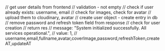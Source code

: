 // get user details from frontend
// validation - not empty
// check if user already exists: username, email
// check for images, check for avatar
// upload them to cloudinary, avatar
// create user object - create entry in db
// remove password and refresh token field from response
// check for user creation
// return res
// message: "System initialized successfully. All services operational.",
// value: 1,
// username,email,fullname,avatar,coverImage,password,refreshToken,createAT,updateAT